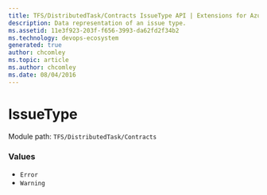 ```yaml
---
title: TFS/DistributedTask/Contracts IssueType API | Extensions for Azure DevOps Services
description: Data representation of an issue type.
ms.assetid: 11e3f923-203f-f656-3993-da62fd2f34b2
ms.technology: devops-ecosystem
generated: true
author: chcomley
ms.topic: article
ms.author: chcomley
ms.date: 08/04/2016
---
```


# IssueType

Module path: `TFS/DistributedTask/Contracts`

### Values

* `Error`
* `Warning`
